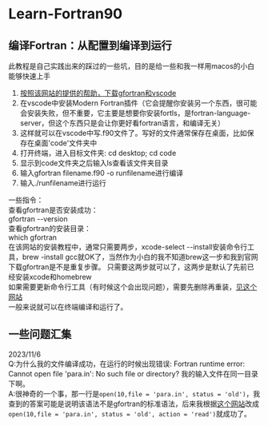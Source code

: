 # Learn-Fortran90

## 编译Fortran：从配置到编译到运行
此教程是自己实践出来的踩过的一些坑，目的是给一些和我一样用macos的小白能够快速上手
1. [按照该网站的提供的帮助，下载gfortran和vscode](https://fortran-lang.org/zh_CN/learn/best_practices/file_io/)
2. 在vscode中安装Modern Fortran插件（它会提醒你安装另一个东西，很可能会安装失败，但不重要，它主要是想要你安装fortls，是fortran-language-server，但这个东西只是会让你更好看fortran语言，和编译无关）
3. 这样就可以在vscode中写.f90文件了。写好的文件通常保存在桌面，比如保存在桌面'code'文件夹中
4. 打开终端，进入目标文件夹: cd desktop; cd code
5. 显示到code文件夹之后输入ls查看该文件夹目录
6. 输入gfortran filename.f90 -o runfilename进行编译
7. 输入./runfilename进行运行
  
一些指令：  
查看gfortran是否安装成功：  
gfortran --version  
查看gfortran的安装目录：  
which gfortran  
在该网站的安装教程中，通常只需要两步，xcode-select --install安装命令行工具，brew -install gcc就OK了，当然作为小白的我不知道brew这一步和我到官网下载gfortran是不是重复步骤。 只需要这两步就可以了，这两步是默认了先前已经安装xcode和homebrew  
如果需要更新命令行工具（有时候这个会出现问题），需要先删除再重装，[见这个网站](https://stackoverflow.com/questions/34617452/how-to-update-xcode-from-command-line)  
一般来说就可以在终端编译和运行了。

## 一些问题汇集
2023/11/6  
Q:为什么我的文件编译成功，在运行的时候出现错误: Fortran runtime error: Cannot open file 'para.in': No such file or directory? 我的输入文件在同一目录下啊。  
A:很神奇的一个事，那一行是`open(10,file = 'para.in', status = 'old')`，我查到的答案可能是说明该语法不是gfortran的标准语法，后来我根据[这个网站](https://fortran-lang.org/zh_CN/learn/best_practices/file_io/)改成`open(10,file = 'para.in', status = 'old', action = 'read')`就成功了。  
